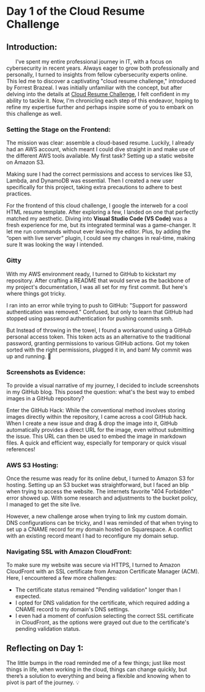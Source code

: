 # Day 1 of the Cloud Resume Challenge

## **Introduction:**

&nbsp;&nbsp;&nbsp;&nbsp;&nbsp; I've spent my entire professional journey in IT, with a focus on cybersecurity in recent years. Always eager to grow both professionally and personally, I turned to insights from fellow cybersecurity experts online. This led me to discover a captivating "cloud resume challenge," introduced by Forrest Brazeal. I was initially unfamiliar with the concept, but after delving into the details at [Cloud Resume Challenge](https://cloudresumechallenge.dev/docs/the-challenge/aws/), I felt confident in my ability to tackle it. Now, I'm chronicling each step of this endeavor, hoping to refine my expertise further and perhaps inspire some of you to embark on this challenge as well.

### Setting the Stage on the Frontend:

The mission was clear: assemble a cloud-based resume. Luckily, I already had an AWS account, which meant I could dive straight in and make use of the different AWS tools available. My first task? Setting up a static website on Amazon S3.

Making sure I had the correct permissions and access to services like S3, Lambda, and DynamoDB was essential. Then I created a new user specifically for this project, taking extra precautions to adhere to best practices. 

For the frontend of this cloud challenge, I google the interweb for a cool HTML resume template. After exploring a few, I landed on one that perfectly matched my aesthetic. Diving into **Visual Studio Code (VS Code)** was a fresh experience for me, but its integrated terminal was a game-changer. It let me run commands without ever leaving the editor. Plus, by adding the “open with live server” plugin, I could see my changes in real-time, making sure It was looking the way I intended.

### Gitty

With my AWS environment ready, I turned to GitHub to kickstart my repository. After crafting a README that would serve as the backbone of my project's documentation, I was all set for my first commit. But here's where things got tricky.

I ran into an error while trying to push to GitHub: "Support for password authentication was removed." Confused, but only to learn that GitHub had stopped using password authentication for pushing commits smh.

But Instead of throwing in the towel, I found a workaround using a GitHub personal access token. This token acts as an alternative to the traditional password, granting permissions to various GitHub actions. Got my token sorted with the right permissions, plugged it in, and bam! My commit was up and running. 🚀

### **Screenshots as Evidence:**

To provide a visual narrative of my journey, I decided to include screenshots in my GitHub blog. This posed the question: what's the best way to embed images in a GitHub repository?

Enter the GitHub Hack: While the conventional method involves storing images directly within the repository, I came across a cool GitHub hack. When I create a new issue and drag & drop the image into it, GitHub automatically provides a direct URL for the image, even without submitting the issue. This URL can then be used to embed the image in markdown files. A quick and efficient way, especially for temporary or quick visual references!

### **AWS S3 Hosting:**

Once the resume was ready for its online debut, I turned to Amazon S3 for hosting. Setting up an S3 bucket was straightforward, but I faced an blip when trying to access the website. The internets favorite "404 Forbidden" error showed up. With some research and adjustments to the bucket policy, I managed to get the site live.

However, a new challenge arose when trying to link my custom domain. DNS configurations can be tricky, and I was reminded of that when trying to set up a CNAME record for my domain hosted on Squarespace. A conflict with an existing record meant I had to reconfigure my domain setup.

### **Navigating SSL with Amazon CloudFront:**

To make sure my website was secure via HTTPS, I turned to Amazon CloudFront with an SSL certificate from Amazon Certificate Manager (ACM). Here, I encountered a few more challenges:

- The certificate status remained "Pending validation" longer than I expected.
- I opted for DNS validation for the certificate, which required adding a CNAME record to my domain's DNS settings.
- I even had a moment of confusion selecting the correct SSL certificate in CloudFront, as the options were grayed out due to the certificate's pending validation status.

## **Reflecting on Day 1:**

The little bumps in the road reminded me of a few things; just like most things in life, when working in the cloud, things can change quickly, but there’s a solution to everything and being a flexible and knowing when to pivot is part of the journey. 💡

